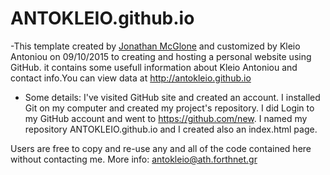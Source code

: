 # ANTOKLEIO.github.io
-This template created by [Jonathan McGlone](http://jmcglone.com) and customized by Kleio Antoniou on 09/10/2015  to creating and hosting a personal website using GitHub.  it contains some usefull information about Kleio Antoniou and contact info.You can view  data at <http://antokleio.github.io> 
- Some details: I've visited GitHub site and created an account. I installed Git on my computer and created my project's repository. I did Login to my GitHub account and went to https://github.com/new. I named my repository ANTOKLEIO.github.io and I created also an index.html page.
 
 Users are free to copy and re-use any and all of the code contained here without contacting me.
 More info: antokleio@ath.forthnet.gr

